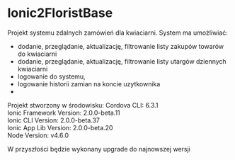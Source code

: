 # Ionic2FloristBase

Projekt systemu zdalnych zamówień dla kwiaciarni.
System ma umożliwiać:
- dodanie, przeglądanie, aktualizację, filtrowanie listy zakupów towarów do kwiaciarni
- dodanie, przeglądanie, aktualizację, filtrowanie listy utargów dziennych kwiaciarni
- logowanie do systemu,
- logowanie historii zamian na koncie uzytkownika
- 



Projekt stworzony w środowisku:
Cordova CLI: 6.3.1                                                                                                                                                         
Ionic Framework Version: 2.0.0-beta.11                                                                                                                                     
Ionic CLI Version: 2.0.0-beta.37                                                                                                                                           
Ionic App Lib Version: 2.0.0-beta.20                                                                                                                                                                                                                                              
Node Version: v4.6.0  


W przyszłości będzie wykonany upgrade do najnowszej wersji